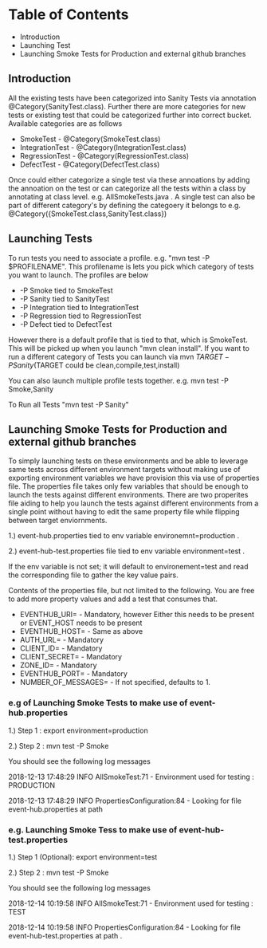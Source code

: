 # Table of Contents 

 - Introduction 
 - Launching Test   
 - Launching Smoke Tests for Production and external github branches 

## Introduction
All the existing tests have been categorized into Sanity Tests via annotation @Category(SanityTest.class). 
Further there are more categories for new tests or existing test that could be categorized further into correct bucket. Available categories are as follows 
 - SmokeTest - @Category(SmokeTest.class) 
 - IntegrationTest - @Category(IntegrationTest.class)
 - RegressionTest - @Category(RegressionTest.class)
 - DefectTest - @Category(DefectTest.class)

Once could either categorize a single test via these annoations by adding the annoation on the test or can categorize all the tests within a class by annotating at class level. e.g. AllSmokeTests.java . A single test can also be part of different category's by defining the categoery it belongs to e.g. @Category({SmokeTest.class,SanityTest.class}) 


## Launching Tests
To run tests you need to associate a profile. e.g. "mvn test -P $PROFILENAME". This profilename is lets you pick which category of tests you want to launch. The profiles are below
- -P Smoke tied to SmokeTest
- -P Sanity tied to SanityTest
- -P Integration tied to IntegrationTest
- -P Regression tied to RegressionTest
- -P Defect tied to DefectTest

However there is a default profile that is tied to that, which is SmokeTest. This will be picked up when you launch "mvn clean install". 
If you want to run a different category of Tests you can launch via mvn $TARGET -P Sanity ($TARGET could be clean,compile,test,install)

You can also launch multiple profile tests together. e.g. mvn test -P Smoke,Sanity

To Run all Tests  "mvn test -P Sanity" 

## Launching Smoke Tests for Production and external github branches
 To simply launching tests on these environments and be able to leverage same tests across different environment targets without making use of exporting environment variables we have provision this via use of properties file. The properties file takes only few variables that should be enough to launch the tests against different environments. 
There are two properites file aiding to help you launch the tests against different environments from a single point without having to edit the same property file while flipping between target enviornments. 
 
 1.)  event-hub.properties tied to env variable environemnt=production .    
 
 2.) event-hub-test.properties file tied to env variable environment=test .
 
 If the env variable is not set; it will default to environement=test and read the corresponding file to gather the key value pairs. 

Contents of the properties file, but not limited to the following. You are free to add more property values and add a test that consumes that. 
 - EVENTHUB_URI=       - Mandatory, however Either this needs to be present or EVENT_HOST needs to be present
 - EVENTHUB_HOST=      - Same as above
 - AUTH_URL=	    - Mandatory
 - CLIENT_ID=	    - Mandatory
 - CLIENT_SECRET=	    - Mandatory
 - ZONE_ID=	    - Mandatory
 - EVENTHUB_PORT=	    - Mandatory
 - NUMBER_OF_MESSAGES= - If not specified, defaults to 1. 

### e.g of Launching Smoke Tests to make use of event-hub.properties

1.) Step 1 : export environment=production

2.) Step 2 : mvn test -P Smoke

You should see the following log messages

2018-12-13 17:48:29 INFO  AllSmokeTest:71 -  Environment used for testing : PRODUCTION

2018-12-13 17:48:29 INFO  PropertiesConfiguration:84 - Looking for file event-hub.properties at path 


### e.g. Launching Smoke Tess to make use of event-hub-test.properties

1.) Step 1 (Optional): export environment=test

2.) Step 2 : mvn test -P Smoke

You should see the following log messages

2018-12-14 10:19:58 INFO  AllSmokeTest:71 -  Environment used for testing : TEST

2018-12-14 10:19:58 INFO  PropertiesConfiguration:84 - Looking for file event-hub-test.properties at path .

